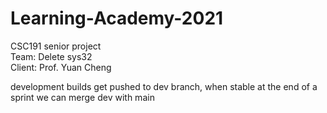 # Learning-Academy-2021
CSC191 senior project  
Team: Delete sys32  
Client: Prof. Yuan Cheng  
  
development builds get pushed to dev branch, when stable at the end of a sprint we can merge dev with main
